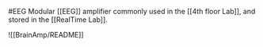 #EEG 
Modular [[EEG]] amplifier commonly used in the [[4th floor Lab]], and stored in the [[RealTime Lab]].

![[BrainAmp/README]]
